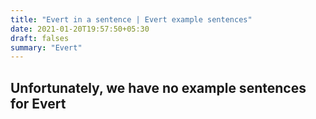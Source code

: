 ```yaml
---
title: "Evert in a sentence | Evert example sentences"
date: 2021-01-20T19:57:50+05:30
draft: falses
summary: "Evert"
---
```

## Unfortunately, we have no example sentences for Evert                 

